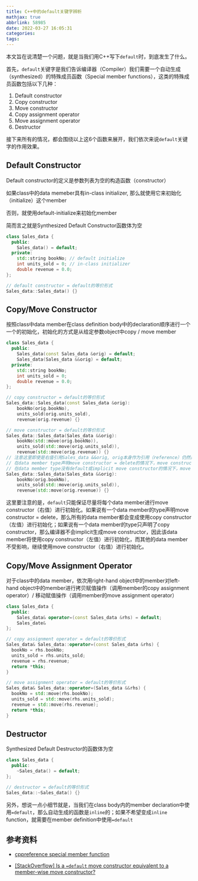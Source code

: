 ```yaml
---
title: C++中的default关键字辨析
mathjax: true
abbrlink: 58985
date: 2022-03-27 16:05:31
categories:
tags:
---
```



本文旨在说清楚一个问题，就是当我们用C++写下`default`时，到底发生了什么。

首先，`default`关键字是我们告诉编译器（Compiler）我们需要一个自动生成（synthesized）的特殊成员函数（Special member functions），这类的特殊成员函数包括以下几种：

1. Default constructor
2. Copy constructor
3. Move constructor
4. Copy assignment operator
5. Move assignment operator
6. Destructor

接下来所有的情况，都会围绕以上这6个函数来展开，我们依次来说`default`关键字的作用效果。

## Default Constructor

Default constructor的定义是参数列表为空的构造函数（constructor）

如果class中的data memeber具有in-class initializer, 那么就使用它来初始化（initialize）这个member

否则，就使用default-initialize来初始化member

简而言之就是Synthesized Default Constructor函数体为空

```C++
class Sales_data {
  public:
  	Sales_data() = default;
  private:
  	std::string bookNo;	// default initialize
  	int units_sold = 0; // in-class initializer
  	double revenue = 0.0; 
};

// default constructor = default的等价形式
Sales_data::Sales_data() {}
```

## Copy/Move Constructor

按照class中data member在class definition body中的declaration顺序进行一个一个的初始化，初始化的方式是从给定参数object中copy / move member

```C++
class Sales_data {
  public:
  	Sales_data(const Sales_data &orig) = default;
  	Sales_data(Sales_data &&orig) = default;
  private:
  	std::string bookNo;
  	int units_sold = 0;
  	double revenue = 0.0;
};

// copy constructor = default的等价形式
Sales_data::Sales_data(const Sales_data &orig):
	bookNo(orig.bookNo),
	units_sold(orig.units_sold),
	revenue(orig.revenue) {}

// move constructor = default的等价形式
Sales_data::Sales_data(Sales_data &&orig):
	bookNo(std::move(orig.bookNo)),
	units_sold(std::move(orig.units_sold)),
	revenue(std::move(orig.revenue)) {}
// 注意这里即使是右值引用Sales_data &&orig, orig本身作为引用（reference）仍然是一个左值，同样的，它的member(比如orig.bookNo)也默认是左值，因此需要std::move()作转换
// 在data member type声明move constructor = delete的情况下，move constructor = default退化为copy constructor = default的形式
// 在data member type没有default或implicit move constructor的情况下，move constructor = default可以变为以下形式
Sales_data::Sales_data(Sales_data &&orig):
	bookNo(orig.bookNo),
	units_sold(std::move(orig.units_sold)),
	revenue(std::move(orig.revenue)) {}
```

这里要注意的是，`default`只能保证尽量将每个data member进行move constructor（右值）进行初始化。如果说有一个data member的type声明move constructor = delete，那么所有的data member都会变成使用copy constructor（左值）进行初始化；如果说有一个data member的type只声明了copy constructor，那么编译器不会implicit生成move constructor，因此该data member将使用copy constructor（左值）进行初始化，而其他的data member不受影响，继续使用move constructor（右值）进行初始化。

## Copy/Move Assignment Operator

对于class中的data member，依次用right-hand object中的member对left-hand object中的member进行拷贝赋值操作（调用member的copy assignment operator）/ 移动赋值操作（调用member的move assignment operator）

```c++
class Sales_data {
  public:
  	Sales_data& operator=(const Sales_data &rhs) = default;
  	Sales_date& 
};

// copy assignment operator = default的等价形式
Sales_data& Sales_data::operator=(const Sales_data &rhs) {
  bookNo = rhs.bookNo;
  units_sold = rhs.units_sold;
  revenue = rhs.revenue;
  return *this;
}

// move assignment operator = default的等价形式
Sales_data& Sales_data::operator=(Sales_data &&rhs) {
  bookNo = std::move(rhs.bookNo);
  units_sold = std::move(rhs.units_sold);
  revenue = std::move(rhs.revenue);
  return *this;
}
```

## Destructor

Synthesized Default Destructor的函数体为空

```c++
class Sales_data {
  public:
  	~Sales_data() = default;
};

// destructor = default的等价形式
Sales_data::~Sales_data() {}
```

另外，想说一点小细节就是，当我们在class body内的member declaration中使用`=default`，那么自动生成的函数是`inline`的；如果不希望变成`inline` function，就需要在member definition中使用`=default`

## 参考资料

- [cppreference special member function](https://en.cppreference.com/w/cpp/language/member_functions#Special_member_functions)

- [[StackOverflow] Is a `=default` move constructor equivalent to a member-wise move constructor?](https://stackoverflow.com/questions/18290523/is-a-default-move-constructor-equivalent-to-a-member-wise-move-constructor)

